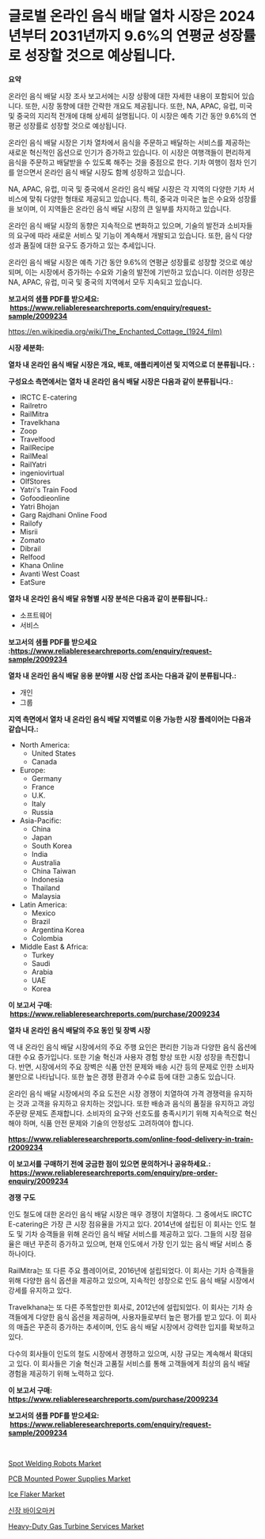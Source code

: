 <p><h1>글로벌 온라인 음식 배달 열차 시장은 2024년부터 2031년까지 9.6%의 연평균 성장률로 성장할 것으로 예상됩니다.</h1></p><p><strong>요약</strong></p>
<p><p>온라인 음식 배달 시장 조사 보고서에는 시장 상황에 대한 자세한 내용이 포함되어 있습니다. 또한, 시장 동향에 대한 간략한 개요도 제공됩니다. 또한, NA, APAC, 유럽, 미국 및 중국의 지리적 전개에 대해 상세히 설명됩니다. 이 시장은 예측 기간 동안 9.6%의 연평균 성장률로 성장할 것으로 예상됩니다.</p><p>온라인 음식 배달 시장은 기차 열차에서 음식을 주문하고 배달하는 서비스를 제공하는 새로운 혁신적인 옵션으로 인기가 증가하고 있습니다. 이 시장은 여행객들이 편리하게 음식을 주문하고 배달받을 수 있도록 해주는 것을 중점으로 한다. 기차 여행이 점차 인기를 얻으면서 온라인 음식 배달 시장도 함께 성장하고 있습니다. </p><p>NA, APAC, 유럽, 미국 및 중국에서 온라인 음식 배달 시장은 각 지역의 다양한 기차 서비스에 맞춰 다양한 형태로 제공되고 있습니다. 특히, 중국과 미국은 높은 수요와 성장률을 보이며, 이 지역들은 온라인 음식 배달 시장의 큰 일부를 차지하고 있습니다.</p><p>온라인 음식 배달 시장의 동향은 지속적으로 변화하고 있으며, 기술의 발전과 소비자들의 요구에 따라 새로운 서비스 및 기능이 계속해서 개발되고 있습니다. 또한, 음식 다양성과 품질에 대한 요구도 증가하고 있는 추세입니다.</p><p>온라인 음식 배달 시장은 예측 기간 동안 9.6%의 연평균 성장률로 성장할 것으로 예상되며, 이는 시장에서 증가하는 수요와 기술의 발전에 기반하고 있습니다. 이러한 성장은 NA, APAC, 유럽, 미국 및 중국의 지역에서 모두 지속되고 있습니다.</p></p>
<p><strong>보고서의 샘플 PDF를 받으세요: &nbsp;<a href="https://www.reliableresearchreports.com/enquiry/request-sample/2009234">https://www.reliableresearchreports.com/enquiry/request-sample/2009234</a></strong></p>
<p><a href="https://en.wikipedia.org/wiki/The_Enchanted_Cottage_(1924_film)">https://en.wikipedia.org/wiki/The_Enchanted_Cottage_(1924_film)</a></p>
<p><strong>시장 세분화:</strong></p>
<p><strong> 열차 내 온라인 음식 배달 시장은 개요, 배포, 애플리케이션 및 지역으로 더 분류됩니다. :</strong></p>
<p><strong>구성요소 측면에서는 열차 내 온라인 음식 배달 시장은 다음과 같이 분류됩니다.:</strong></p>
<p><ul><li>IRCTC E-catering</li><li>Railretro</li><li>RailMitra</li><li>Travelkhana</li><li>Zoop</li><li>Travelfood</li><li>RailRecipe</li><li>RailMeal</li><li>RailYatri</li><li>ingeniovirtual</li><li>OlfStores</li><li>Yatri's Train Food</li><li>Gofoodieonline</li><li>Yatri Bhojan</li><li>Garg Rajdhani Online Food</li><li>Railofy</li><li>Misrii</li><li>Zomato</li><li>Dibrail</li><li>Relfood</li><li>Khana Online</li><li>Avanti West Coast</li><li>EatSure</li></ul></p>
<p><strong> 열차 내 온라인 음식 배달 유형별 시장 분석은 다음과 같이 분류됩니다.:</strong></p>
<p><ul><li>소프트웨어</li><li>서비스</li></ul></p>
<p><strong>보고서의 샘플 PDF를 받으세요 :<a href="https://www.reliableresearchreports.com/enquiry/request-sample/2009234">https://www.reliableresearchreports.com/enquiry/request-sample/2009234</a></strong></p>
<p><strong> 열차 내 온라인 음식 배달 응용 분야별 시장 산업 조사는 다음과 같이 분류됩니다.:</strong></p>
<p><ul><li>개인</li><li>그룹</li></ul></p>
<p><strong>지역 측면에서 열차 내 온라인 음식 배달 지역별로 이용 가능한 시장 플레이어는 다음과 같습니다.:</strong></p>
<p><ul>
    <li>
        North America:
        <ul>
            <li>United States</li>
            <li>Canada</li>
        </ul>
    </li>
    <li>
        Europe:
        <ul>
            <li>Germany</li>
            <li>France</li>
            <li>U.K.</li>
            <li>Italy</li>
            <li>Russia</li>
        </ul>
    </li>
    <li>
        Asia-Pacific:
        <ul>
            <li>China</li>
            <li>Japan</li>
            <li>South Korea</li>
            <li>India</li>
            <li>Australia</li>
            <li>China Taiwan</li>
            <li>Indonesia</li>
            <li>Thailand</li>
            <li>Malaysia</li>
        </ul>
    </li>
    <li>
        Latin America:
        <ul>
            <li>Mexico</li>
            <li>Brazil</li>
            <li>Argentina Korea</li>
            <li>Colombia</li>
        </ul>
    </li>
    <li>
        Middle East & Africa:
        <ul>
            <li>Turkey</li>
            <li>Saudi</li>
            <li>Arabia</li>
            <li>UAE</li>
            <li>Korea</li>
        </ul>
    </li>
    </ul></p>
<p><strong>이 보고서 구매: &nbsp;<a href="https://www.reliableresearchreports.com/purchase/2009234">https://www.reliableresearchreports.com/purchase/2009234</a></strong></p>
<p><strong>열차 내 온라인 음식 배달의 주요 동인 및 장벽 시장</strong></p>
<p><p>역 내 온라인 음식 배달 시장에서의 주요 주행 요인은 편리한 기능과 다양한 음식 옵션에 대한 수요 증가입니다. 또한 기술 혁신과 사용자 경험 향상 또한 시장 성장을 촉진합니다. 반면, 시장에서의 주요 장벽은 식품 안전 문제와 배송 시간 등의 문제로 인한 소비자 불만으로 나타납니다. 또한 높은 경쟁 환경과 수수료 등에 대한 고충도 있습니다.</p><p>온라인 음식 배달 시장에서의 주요 도전은 시장 경쟁이 치열하여 가격 경쟁력을 유지하는 것과 고객을 유지하고 유치하는 것입니다. 또한 배송과 음식의 품질을 유지하고 과잉 주문량 문제도 존재합니다. 소비자의 요구와 선호도를 충족시키기 위해 지속적으로 혁신해야 하며, 식품 안전 문제와 기술의 안정성도 고려하여야 합니다.</p></p>
<p><strong><a href="https://www.reliableresearchreports.com/online-food-delivery-in-train-r2009234">https://www.reliableresearchreports.com/online-food-delivery-in-train-r2009234</a></strong></p>
<p><strong>이 보고서를 구매하기 전에 궁금한 점이 있으면 문의하거나 공유하세요.: &nbsp;<a href="https://www.reliableresearchreports.com/enquiry/pre-order-enquiry/2009234">https://www.reliableresearchreports.com/enquiry/pre-order-enquiry/2009234</a></strong></p>
<p><strong>경쟁 구도</strong></p>
<p><p>인도 철도에 대한 온라인 음식 배달 시장은 매우 경쟁이 치열하다. 그 중에서도 IRCTC E-catering은 가장 큰 시장 점유율을 가지고 있다. 2014년에 설립된 이 회사는 인도 철도 및 기차 승객들을 위해 온라인 음식 배달 서비스를 제공하고 있다. 그들의 시장 점유율은 매년 꾸준히 증가하고 있으며, 현재 인도에서 가장 인기 있는 음식 배달 서비스 중 하나이다.</p><p>RailMitra는 또 다른 주요 플레이어로, 2016년에 설립되었다. 이 회사는 기차 승객들을 위해 다양한 음식 옵션을 제공하고 있으며, 지속적인 성장으로 인도 음식 배달 시장에서 강세를 유지하고 있다.</p><p>Travelkhana는 또 다른 주목할만한 회사로, 2012년에 설립되었다. 이 회사는 기차 승객들에게 다양한 음식 옵션을 제공하며, 사용자들로부터 높은 평가를 받고 있다. 이 회사의 매출은 꾸준히 증가하는 추세이며, 인도 음식 배달 시장에서 강력한 입지를 확보하고 있다.</p><p>다수의 회사들이 인도의 철도 시장에서 경쟁하고 있으며, 시장 규모는 계속해서 확대되고 있다. 이 회사들은 기술 혁신과 고품질 서비스를 통해 고객들에게 최상의 음식 배달 경험을 제공하기 위해 노력하고 있다.</p></p>
<p><strong>이 보고서 구매: &nbsp; <a href="https://www.reliableresearchreports.com/purchase/2009234">https://www.reliableresearchreports.com/purchase/2009234</a></strong></p>
<p><strong>보고서의 샘플 PDF를 받으세요: &nbsp;<a href="https://www.reliableresearchreports.com/enquiry/request-sample/2009234">https://www.reliableresearchreports.com/enquiry/request-sample/2009234</a></strong><strong></strong></p>
<p>&nbsp;</p>
<p><p><a href="https://github.com/AllisonKreiger/Market-Research-Report-List-1/blob/main/spot-welding-robots-market.md">Spot Welding Robots Market</a></p><p><a href="https://issuu.com/reportprime-2/docs/pcb-mounted-power-supplies-market-size-2030.pptx">PCB Mounted Power Supplies Market</a></p><p><a href="https://github.com/DiannaFlatley/Market-Research-Report-List-1/blob/main/ice-flaker-market.md">Ice Flaker Market</a></p><p><a href="https://medium.com/@derrickmafrks96745/%EC%8B%A0%EC%9E%A5-%EB%B0%94%EC%9D%B4%EC%98%A4%EB%A7%88%EC%BB%A4-%EC%8B%9C%EC%9E%A5-%EC%98%88%EC%B8%A1-%EC%8B%9C%EC%9E%A5-%EB%8F%99%ED%96%A5-%EB%B0%8F-%EC%98%81%ED%96%A5-%EB%B6%84%EC%84%9D-2024-2031-84ceff91f0bd">신장 바이오마커</a></p><p><a href="https://issuu.com/reportprime-2/docs/heavy-duty-gas-turbine-services-market-size-2030.p">Heavy-Duty Gas Turbine Services Market</a></p></p>